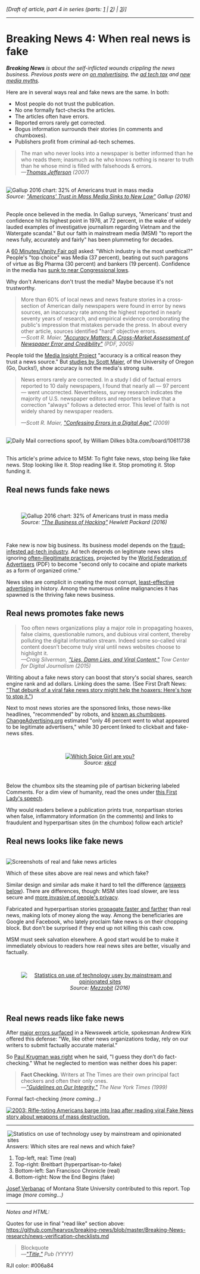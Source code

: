 <em>[Draft of article, part 4 in series (parts: <a href="https://www.rjionline.org/stories/breaking-news-1-how-monetizing-became-malvertising">1</a> | <a href="https://www.rjionline.org/stories/breaking-news-2-when-good-ads-go-bad">2</a>) | <a href="https://www.rjionline.org/stories/breaking-news-3-new-media-myths">3</a>)]</em>
_____________________

<h1>Breaking News 4: When real news is fake</h1>

<em><strong>Breaking News</strong> is about the self-inflicted wounds crippling the news business. Previous posts were on <a href="https://www.rjionline.org/stories/breaking-news-1-how-monetizing-became-malvertising">on malvertising</a>, the <a href=https://www.rjionline.org/stories/breaking-news-2-when-good-ads-go-bad>ad tech tax</a> and <a href="https://www.rjionline.org/stories/breaking-news-3-new-media-myths">new media myths</a>.</em>

Here are in several ways real and fake news are the same. In both:
<ul>
	<li>Most people do not trust the publication.</li>
	<li>No one formally fact-checks the articles.</li>
	<li>The articles often have errors.</li>
	<li>Reported errors rarely get corrected.</li>
	<li>Bogus information surrounds their stories (in comments and chumboxes).</li>
	<li>Publishers profit from criminal ad-tech schemes.</li>
</ul>

<blockquote>
The man who never looks into a newspaper is better informed than he who reads them; inasmuch as he who knows nothing is nearer to truth than he whose mind is filled with falsehoods &amp; errors.
<div><cite>&mdash;<a href="http://press-pubs.uchicago.edu/founders/documents/amendI_speechs29.html">Thomas Jefferson</a> (2007)</cite></div>
</blockquote>

<br />
<figure style="margin: auto; width: 600px;">
<img src="https://github.com/hearvox/breaking-news/blob/master/assets/Gallup-trust-mass-media-crop.png?raw=true" alt="Gallup 2016 chart:  32% of Americans trust in mass media" />
<figcaption><em>Source: <a href="http://www.gallup.com/poll/195542/americans-trust-mass-media-sinks-new-low.aspx">"Americans' Trust in Mass Media Sinks to New Low"</a> Gallup (2016)</em></figcaption>
</figure>
<br />

People once believed in the media. In Gallup surveys, "Americans' trust and confidence hit its highest point in 1976, at 72 percent, in the wake of widely lauded examples of investigative journalism regarding Vietnam and the Watergate scandal." But our faith in mainstream media (MSM) "to report the news fully, accurately and fairly" has been plummeting for decades. 

A <a href="http://www.cbsnews.com/news/60-minutes-vanity-fair-poll-modern-workplace/">60 Minutes/Vanity Fair poll</a> asked: "Which industry is the most unethical?" People's "top choice" was Media (37 percent), beating out such paragons of virtue as Big Pharma (30 percent) and bankers (19 percent). Confidence in the media has <a href="https://www.americanpressinstitute.org/publications/reports/survey-research/lose-trust/#chart-1">sunk to near Congressional lows</a>.

Why don't Americans don't trust the media? Maybe because it's not trustworthy.   

<blockquote>
More than 60% of local news and news feature stories in a cross-section of American daily newspapers were found in error by news sources, an inaccuracy rate among the highest reported in nearly seventy years of research, and empirical evidence corroborating the public's impression that mistakes pervade the press. In about every other article, sources identified "hard" objective errors.
<div><cite>&mdash;Scott R. Maier, <a href="https://www.researchgate.net/publication/241655705_Accuracy_Matters_A_Cross-Market_Assessment_of_Newspaper_Error_and_Credibility">"Accuracy Matters: A Cross-Market Assessment of Newspaper Error and Credibility"</a> (PDF, 2005)</cite></div>
</blockquote>

People told the <a href="https://www.americanpressinstitute.org/publications/reports/survey-research/trust-news/">Media Insight Project</a> "accuracy is a critical reason they trust a news source." But <a href="https://www.poynter.org/2012/new-study-shows-how-newspaper-inaccuracies-transcend-journalism-cultures-national-borders/176273/">studies by Scott Maier</a>, of the University of Oregon (Go, Ducks!), show accuracy is not the media's strong suite.
<blockquote>

News errors rarely are corrected. In a study I did of factual errors reported to 10 daily newspapers, I found that nearly all &mdash; 97 percent &mdash; went uncorrected. Nevertheless, survey research indicates the majority of U.S. newspaper editors and reporters believe that a correction "always" follows a detected error. This level of faith is not widely shared by newspaper readers.
<div><cite>&mdash;Scott R. Maier, <a href="http://niemanreports.org/articles/confessing-errors-in-a-digital-age/">"Confessing Errors in a Digital Age"</a> (2009)</cite></div>
</blockquote>

<br />
<figure style="margin: auto; width: 600px;">
<img src="https://github.com/hearvox/breaking-news/blob/master/assets/Daily-Mail-corrections-crop.png?raw=true" alt="Daily Mail corrections spoof, by William Dilkes b3ta.com/board/10611738" />
</figure>
<br />

This article's prime advice to MSM: To fight fake news, stop being like fake news. Stop looking like it. Stop reading like it. Stop promoting it. Stop funding it.

<h2>Real news funds fake news</h2>
<br />
<figure>
<img src="https://github.com/hearvox/breaking-news/blob/master/assets/HP-business-of-hacking-crop.png?raw=true" alt="Gallup 2016 chart:  32% of Americans trust in mass media" />
<figcaption><em>Source: <a href="http://www8.hp.com/us/en/software-solutions/hacking-report/">"The Business of Hacking"</a> Hewlett Packard (2016)</em></figcaption>
</figure>
<br />

Fake new is now big business. Its business model depends on the <a href="https://www.rjionline.org/stories/breaking-news-2-when-good-ads-go-bad">fraud-infested ad-tech industry</a>. Ad tech depends on legitimate news sites ignoring <a href="https://www.rjionline.org/stories/breaking-news-1-how-monetizing-became-malvertising">often-illegitimate practices</a>, projected by the <a href="http://www.wfanet.org/pdf/WFA_Compendium_Of_Ad_Fraud_Knowledge.pdf">World Federation of Advertisers</a> (PDF) to become "second only to cocaine and opiate markets as a form of organized crime."

News sites are complicit in creating the most corrupt, <a href="http://adcontrarian.blogspot.com/2017/01/display-ads-my-3-worth.html">least-effective advertising</a> in history. Among the numerous online malignancies it has spawned is the thriving fake news business.

<h2>Real news promotes fake news</h2>

<blockquote>
Too often news organizations play a major role in propagating hoaxes, false claims, questionable rumors, and dubious viral content, thereby polluting the digital information stream. Indeed some so-called viral content doesn’t become truly viral until news websites choose to highlight it.
<div><cite>&mdash;Craig Silverman, <a href="http://towcenter.org/research/lies-damn-lies-and-viral-content/">"Lies, Damn Lies, and Viral Content,"</a> Tow Center for Digital Journalism (2015)</cite></div>
</blockquote>

Writing about a fake news story can boost that story's social shares, search engine rank and ad dollars. Linking does the same. (See First Draft News: <a href="https://firstdraftnews.com/debunk-viral-fake-news-story-help-the-hoaxers-stop-it-facebook-megyn-kelly/">"That debunk of a viral fake news story might help the hoaxers: Here's how to stop it."</a>)

Next to most news stories are the sponsored links, those news-like headlines, "recommended" by robots, and <a href="https://theawl.com/a-complete-taxonomy-of-internet-chum-de0b7a070a2d#.2e7umo5mn">known as chumboxes</a>. <a href=" http://changeadvertising.org/the-clickbait-report/">ChangeAdvertising.org</a> estimated "only 46 percent went to what appeared to be legitimate advertisers," while 30 percent linked to clickbait and fake-news sites.

<br />
<figure align="center">
<a href="http://xkcd.com/1511/"><img src="http://imgs.xkcd.com/comics/spice_girl.png" alt="Which Spice Girl are you?" /></a>
<figcaption><div><em>Source: <a href="http://xkcd.com/1511/">xkcd</a></em></div></figcaption>
</figure>
<br />

Below the chumbox sits the steaming pile of partisan bickering labeled Comments. For a dim view of humanity, read the ones under <a href="https://www.washingtonpost.com/news/education/wp/2017/01/06/i-hope-ive-made-you-proud-first-lady-michelle-obama-chokes-up-during-speech-to-educators/">this First Lady's speech</a>. 

Why would readers believe a publication prints true, nonpartisan stories when false, inflammatory information (in the comments) and links to fraudulent and hyperpartisan sites (in the chumbox) follow each article?

<h2>Real news looks like fake news</h2>

<br />
<img src="https://github.com/hearvox/breaking-news/blob/master/assets/news-ads-700x663.jpg?raw=true" alt="Screenshots of real and fake news articles" />

Which of these sites above are real news and which fake? 

Similar design and similar ads make it hard to tell the difference  (<a href="#answers">answers below</a>). There are differences, though: MSM sites load slower, are less secure and <a href="https://www.mezzobit.com/mainstream-opinionated-news-sites-technology-use/">more invasive of people's privacy</a>.

Fabricated and hyperpartisan stories <a href="https://www.buzzfeed.com/craigsilverman/partisan-fb-pages-analysis">propagate faster and farther</a> than real news, making lots of money along the way. Among the beneficiaries are Google and Facebook, who lately proclaim fake news is on their chopping block. But don't be surprised if they end up not killing this cash cow.

MSM must seek salvation elsewhere. A good start would be to make it immediately obvious to readers how real news sites are better, visually and factually.

<br />
<figure align="center">
<a href="https://www.mezzobit.com/mainstream-opinionated-news-sites-technology-use/"><img src="https://github.com/hearvox/breaking-news/blob/master/assets/mezzobit-MSM-ON-ad-tech-excerpt-750.png" alt="Statistics on use of technology usey by mainstream and opinionated sites" /></a>
<figcaption><div><em>Source: <a href="https://www.mezzobit.com/mainstream-opinionated-news-sites-technology-use/">Mezzobit</a> (2016)</em></div></figcaption>
</figure>
<br />

<h2>Real news reads like fake news</h2>

After <a href="https://www.poynter.org/2012/the-story-of-when-newsweek-ditched-its-fact-checkers-then-made-a-major-error/185899/">major errors surfaced</a> in a Newsweek article, spokesman Andrew Kirk offered this defense: "We, like other news organizations today, rely on our writers to submit factually accurate material." 

So <a href="http://krugman.blogs.nytimes.com/2012/08/19/unethical-commentary-newsweek-edition/">Paul Krugman was right</a> when he said, "I guess they don’t do fact-checking." What he neglected to mention was neither does his paper:

<blockquote>
<strong>Fact Checking.</strong> Writers at The Times are their own principal fact checkers and often their only ones.
<div><cite>&mdash;<a href="https://publiceditor.blogs.nytimes.com/2007/05/04/the-guidelines-on-our-integrity-from-1999-are-worth-a-look/?_r=0">"Guidelines on Our Integrity,"</a> The New York Times (1999)</cite></div>
</blockquote>

Formal fact-checking <em>(more coming...)</em>

<a href="http://web.archive.org/web/20161206080304/https:/twitter.com/mazmhussain/status/805895624696721413"><img src="https://github.com/hearvox/breaking-news/blob/master/assets/Iraq-wmd-fake-news-tweet-Murtaza-Hussain.png" alt="2003: Rifle-toting Americans barge into Iraq after reading viral Fake News story about weapons of mass destruction." /></a>

<hr id="answers" />
<img src="https://github.com/hearvox/breaking-news/blob/master/assets/news-ads-labels-350x332.jpg" alt="Statistics on use of technology usey by mainstream and opinionated sites" align="right" />
Answers: Which sites are real news and which fake?
<ol>
<li>Top-left, real: Time (real)</li>
<li>Top-right: Breitbart (hyperpartisan-to-fake)</li>
<li>Bottom-left: San Francisco Chronicle (real)</li>
<li>Bottom-right: Now the End Begins (fake)</li>
</ol>

<a href="http://www.montana.edu/english/faculty/verbanac-josef.html">Josef Verbanac</a> of Montana State University contributed to this report. Top image <em>(more coming...)</em>

<hr />

*Notes and HTML:*

Quotes for use in final "read like" section above:  
https://github.com/hearvox/breaking-news/blob/master/Breaking-News-research/news-verification-checklists.md

<blockquote>
Blockquote
<div><cite>&mdash;<a href="">"Title,"</a> Pub (YYYY)</cite></div>
</blockquote>

RJI color: #006a84
